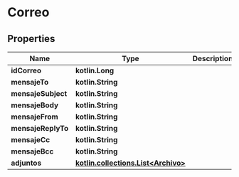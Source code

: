 
# Correo

## Properties
Name | Type | Description | Notes
------------ | ------------- | ------------- | -------------
**idCorreo** | **kotlin.Long** |  |  [optional]
**mensajeTo** | **kotlin.String** |  |  [optional]
**mensajeSubject** | **kotlin.String** |  |  [optional]
**mensajeBody** | **kotlin.String** |  |  [optional]
**mensajeFrom** | **kotlin.String** |  |  [optional]
**mensajeReplyTo** | **kotlin.String** |  |  [optional]
**mensajeCc** | **kotlin.String** |  |  [optional]
**mensajeBcc** | **kotlin.String** |  |  [optional]
**adjuntos** | [**kotlin.collections.List&lt;Archivo&gt;**](Archivo.md) |  |  [optional]



